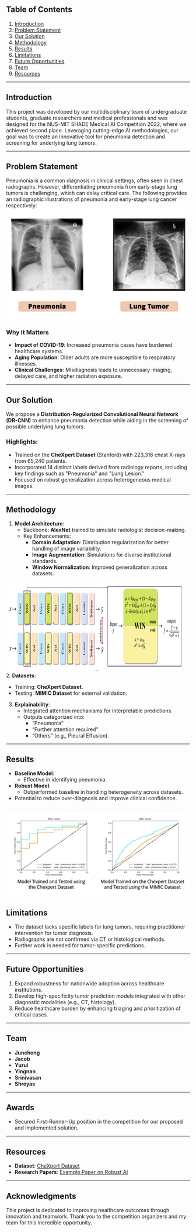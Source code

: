 ## Table of Contents
1. [Introduction](#introduction)
2. [Problem Statement](#problem-statement)
3. [Our Solution](#our-solution)
4. [Methodology](#methodology)
5. [Results](#results)
6. [Limitations](#limitations)
7. [Future Opportunities](#future-opportunities)
8. [Team](#team)
9. [Resources](#resources)

---

## Introduction
This project was developed by our multidisciplinary team of undergraduate students, graduate researchers and medical professionals and was designed for the NUS-MIT SHADE Medical AI Competition 2022, where we achieved second place. Leveraging cutting-edge AI methodologies, our goal was to create an innovative tool for pneumonia detection and screening for underlying lung tumors.

---

## Problem Statement
Pneumonia is a common diagnosis in clinical settings, often seen in chest radiographs. However, differentiating pneumonia from early-stage lung tumors is challenging, which can delay critical care. The following provides an radiographic illustrations of pneumonia and early-stage lung cancer respectively: 
![Pneumonia Diagnosis Challenge](./image_assests/pneumonia_diagnosis_challenge.png)

### Why It Matters
- **Impact of COVID-19**: Increased pneumonia cases have burdened healthcare systems.
- **Aging Population**: Older adults are more susceptible to respiratory illnesses.
- **Clinical Challenges**: Misdiagnosis leads to unnecessary imaging, delayed care, and higher radiation exposure.

---

## Our Solution
We propose a **Distribution-Regularized Convolutional Neural Network (DR-CNN)** to enhance pneumonia detection while aiding in the screening of possible underlying lung tumors. 

### Highlights:
- Trained on the **CheXpert Dataset** (Stanford) with 223,316 chest X-rays from 65,240 patients.
- Incorporated 14 distinct labels derived from radiology reports, including key findings such as "Pneumonia" and "Lung Lesion."
- Focused on robust generalization across heterogeneous medical images.

---

## Methodology
1. **Model Architecture**:
   - Backbone: **AlexNet** trained to simulate radiologist decision-making.
   - Key Enhancements:
     - **Domain Adaptation**: Distribution regularization for better handling of image variability.
     - **Image Augmentation**: Simulations for diverse institutional standards.
     - **Window Normalization**: Improved generalization across datasets.

![Solution Overview](./image_assests/model_architecture.png)
2. **Datasets**:
   - Training: **CheXpert Dataset**.
   - Testing: **MIMIC Dataset** for external validation.

3. **Explainability**:
   - Integrated attention mechanisms for interpretable predictions.
   - Outputs categorized into:
     - “Pneumonia”
     - “Further attention required”
     - “Others” (e.g., Pleural Effusion).

---

## Results
- **Baseline Model**:
  - Effective in identifying pneumonia.
- **Robust Model**:
  - Outperformed baseline in handling heterogeneity across datasets.
- Potential to reduce over-diagnosis and improve clinical confidence.

![Results Comparison](./image_assests/results_comparison.png)
---

## Limitations
- The dataset lacks specific labels for lung tumors, requiring practitioner intervention for tumor diagnosis.
- Radiographs are not confirmed via CT or histological methods.
- Further work is needed for tumor-specific predictions.

---

## Future Opportunities
1. Expand robustness for nationwide adoption across healthcare institutions.
2. Develop high-specificity tumor prediction models integrated with other diagnostic modalities (e.g., CT, histology).
3. Reduce healthcare burden by enhancing triaging and prioritization of critical cases.

---

## Team
- **Juncheng**
- **Jacob**
- **Yurui**
- **Yingnan**
- **Srinivasan**
- **Shreyas**

---
## Awards
- Secured First-Runner-Up position in the competition for our proposed and implemented solution.

---
## Resources
- **Dataset**: [CheXpert Dataset](https://stanfordmlgroup.github.io/competitions/chexpert/)
- **Research Papers**: [Example Paper on Robust AI](https://proceedings.nips.cc/paper/2020/file/201d7288b4c18a679e48b31c72c30ded-Paper.pdf)

---

## Acknowledgments
This project is dedicated to improving healthcare outcomes through innovation and teamwork. Thank you to the competition organizers and my team for this incredible opportunity.
